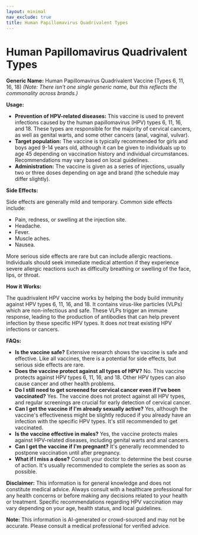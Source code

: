 ```yaml
---
layout: minimal
nav_exclude: true
title: Human Papillomavirus Quadrivalent Types
---
```


# Human Papillomavirus Quadrivalent Types

**Generic Name:**  Human Papillomavirus Quadrivalent Vaccine (Types 6, 11, 16, 18)  *(Note:  There isn't one single generic name, but this reflects the commonality across brands.)*

**Usage:**

* **Prevention of HPV-related diseases:**  This vaccine is used to prevent infections caused by the human papillomavirus (HPV) types 6, 11, 16, and 18.  These types are responsible for the majority of cervical cancers, as well as genital warts, and some other cancers (anal, vaginal, vulvar).
* **Target population:**  The vaccine is typically recommended for girls and boys aged 9-14 years old, although it can be given to individuals up to age 45 depending on vaccination history and individual circumstances.  Recommendations may vary based on local guidelines.
* **Administration:** The vaccine is given as a series of injections, usually two or three doses depending on age and brand (the schedule may differ slightly).


**Side Effects:**

Side effects are generally mild and temporary.  Common side effects include:

* Pain, redness, or swelling at the injection site.
* Headache.
* Fever.
* Muscle aches.
* Nausea.

More serious side effects are rare but can include allergic reactions.  Individuals should seek immediate medical attention if they experience severe allergic reactions such as difficulty breathing or swelling of the face, lips, or throat.


**How it Works:**

The quadrivalent HPV vaccine works by helping the body build immunity against HPV types 6, 11, 16, and 18.  It contains virus-like particles (VLPs) which are non-infectious and safe.  These VLPs trigger an immune response, leading to the production of antibodies that can help prevent infection by these specific HPV types.  It does *not* treat existing HPV infections or cancers.


**FAQs:**

* **Is the vaccine safe?**  Extensive research shows the vaccine is safe and effective.  Like all vaccines, there is a potential for side effects, but serious side effects are rare.
* **Does the vaccine protect against all types of HPV?**  No. This vaccine protects against HPV types 6, 11, 16, and 18.  Other HPV types can also cause cancer and other health problems.
* **Do I still need to get screened for cervical cancer even if I've been vaccinated?** Yes.  The vaccine does not protect against all HPV types, and regular screenings are crucial for early detection of cervical cancer.
* **Can I get the vaccine if I'm already sexually active?**  Yes, although the vaccine's effectiveness might be slightly reduced if you already have an infection with the specific HPV types.  It's still recommended to get vaccinated.
* **Is the vaccine effective in males?** Yes, the vaccine protects males against HPV-related diseases, including genital warts and anal cancers.
* **Can I get the vaccine if I'm pregnant?**  It's generally recommended to postpone vaccination until after pregnancy.
* **What if I miss a dose?** Consult your doctor to determine the best course of action.  It's usually recommended to complete the series as soon as possible.


**Disclaimer:** This information is for general knowledge and does not constitute medical advice.  Always consult with a healthcare professional for any health concerns or before making any decisions related to your health or treatment.  Specific recommendations regarding HPV vaccination may vary depending on your age, health status, and local guidelines.


**Note:** This information is AI-generated or crowd-sourced and may not be accurate. Please consult a medical professional for verified advice.